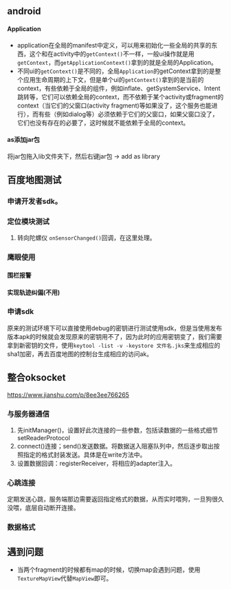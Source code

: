 ## android
#### Application
- application在全局的manifest中定义，可以用来初始化一些全局的共享的东西，这个和在activity中的`getContext()`不一样，一般ui操作就是用`getContext`，而`getApplicationContext()`拿到的就是全局的Application。
- 不同ui的`getContext()`是不同的，全局`Application`的getContext拿到的是整个应用生命周期的上下文，但是单个ui的`getContext()`拿到的是当前的context，有些依赖于全局的组件，例如inflate、getSystemService、Intent跳转等，它们可以依赖全局的context，而不依赖于某个activity或fragment的context（当它们的父窗口(activity fragment)等如果没了，这个服务也能进行），而有些（例如dialog等）必须依赖于它们的父窗口，如果父窗口没了，它们也没有存在的必要了，这时候就不能依赖于全局的context。

#### as添加jar包
将jar包拖入lib文件夹下，然后右键jar包 -> add as library

## 百度地图测试
### 申请开发者sdk。
### 定位模块测试
1. 转向陀螺仪
`onSensorChanged()`回调，在这里处理。
### 鹰眼使用
#### 围栏报警
#### 实现轨迹纠偏(不用)
### 申请sdk
原来的测试环境下可以直接使用debug的密钥进行测试使用sdk，但是当使用发布版本apk的时候就会发现原来的密钥用不了，因为此时的应用密钥变了，我们需要拿到新密钥的文件，使用`keytool -list -v -keystore 文件名.jks`来生成相应的sha1加密，再去百度地图的控制台生成相应的访问ak。


## 整合oksocket
https://www.jianshu.com/p/8ee3ee766265
### 与服务器通信
1. 先initManager()，设置好此次连接的一些参数，包括读数据的一些格式细节setReaderProtocol
2. connect()连接；send()发送数据。将数据送入阻塞队列中，然后逐步取出按照指定的格式封装发送。具体是在write方法中。
3. 设置数据回调：registerReceiver，将相应的adapter注入。
### 心跳连接
定期发送心跳，服务端那边需要返回指定格式的数据，从而实时喂狗，一旦狗很久没喂，底层自动断开连接。
### 数据格式

## 遇到问题
- 当两个fragment的时候都有map的时候，切换map会遇到问题，使用`TextureMapView`代替`MapView`即可。




